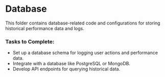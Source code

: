 # Database
This folder contains database-related code and configurations for storing historical performance data and logs.
### Tasks to Complete:
- Set up a database schema for logging user actions and performance data.
- Integrate with a database like PostgreSQL or MongoDB.
- Develop API endpoints for querying historical data.
